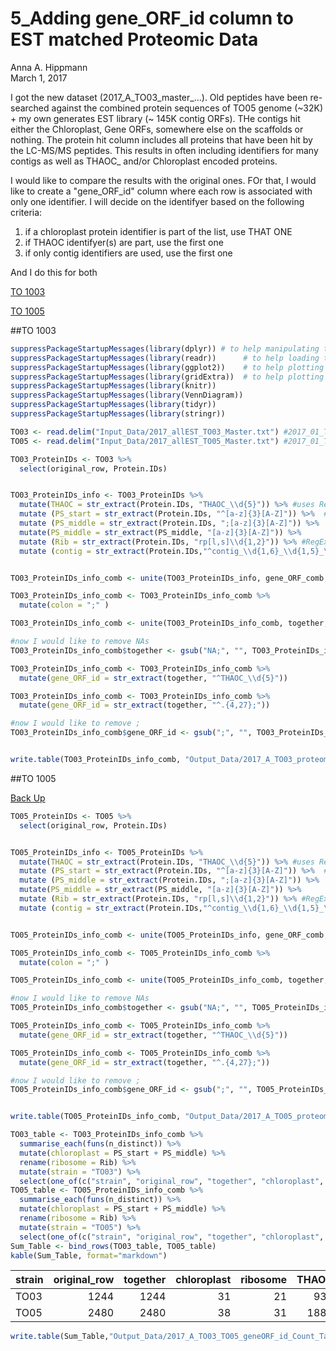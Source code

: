 # 5_Adding gene_ORF_id column to EST matched Proteomic Data
Anna A. Hippmann  
March 1, 2017  

I got the new dataset (2017_A_TO03_master_...). Old peptides have been re-searched against the combined protein sequences of TO05 genome (~32K) + my own generates EST library (~ 145K contig ORFs). THe contigs hit either the Chloroplast, Gene ORFs, somewhere else on the scaffolds or nothing. The protein hit column includes all proteins that have been hit by the LC-MS/MS peptides. This results in often including identifiers for many contigs as well as THAOC_ and/or Chloroplast encoded proteins.

I would like to compare the results with the original ones. FOr that, I would like to create a "gene_ORF_id" column where each row is associated with only one identifier. I will decide on the identifyer based on the following criteria:

1) if a chloroplast protein identifier is part of the list, use THAT ONE
2) if THAOC identifyer(s) are part, use the first one
3) if only contig identifiers are used, use the first one





<a id="BackUP"></a>

And I do this for both

[TO 1003](#TO1003)

[TO 1005](#TO1005)


##TO 1003


```r
suppressPackageStartupMessages(library(dplyr)) # to help manipulating the data
suppressPackageStartupMessages(library(readr))      # to help loading the data 
suppressPackageStartupMessages(library(ggplot2))    # to help plotting the data
suppressPackageStartupMessages(library(gridExtra))  # to help plotting multiplot plots
suppressPackageStartupMessages(library(knitr))
suppressPackageStartupMessages(library(VennDiagram))
suppressPackageStartupMessages(library(tidyr))
suppressPackageStartupMessages(library(stringr))
```



```r
TO03 <- read.delim("Input_Data/2017_allEST_TO03_Master.txt") #2017_01_TO03_Master using all ESTs and TO05 genome to be mapped
TO05 <- read.delim("Input_Data/2017_allEST_TO05_Master.txt") #2017_01_TO05_Master using all ESTs and TO05 genome to be mapped
```



```r
TO03_ProteinIDs <- TO03 %>% 
  select(original_row, Protein.IDs)


TO03_ProteinIDs_info <- TO03_ProteinIDs %>% 
  mutate(THAOC = str_extract(Protein.IDs, "THAOC_\\d{5}")) %>% #uses RegEx to find first THAOC# in string and deposit result in new variable
  mutate (PS_start = str_extract(Protein.IDs, "^[a-z]{3}[A-Z]")) %>%  #deposits those on chloroplast genome e.g. PSI, PSII, ATP
  mutate (PS_middle = str_extract(Protein.IDs, ";[a-z]{3}[A-Z]")) %>%  #deposits those on chloroplast mutate (Rib = str_extract(Protein.IDs, "rp[l,s]\\d")) %>% #RegEx to find ribosonmal proteins %>% 
  mutate(PS_middle = str_extract(PS_middle, "[a-z]{3}[A-Z]")) %>%
  mutate (Rib = str_extract(Protein.IDs, "rp[l,s]\\d{1,2}")) %>% #RegEx to find ribosonmal proteins
  mutate (contig = str_extract(Protein.IDs,"^contig_\\d{1,6}_\\d{1,5}_\\d{2,5}_\\-|^contig_\\d{1,6}_\\d{1,5}_\\d{2,5}_\\+")) #getting all that START with a contig (as best hits)


TO03_ProteinIDs_info_comb <- unite(TO03_ProteinIDs_info, gene_ORF_comb, c(PS_start,PS_middle, Rib, THAOC, contig), sep = "; ", remove = FALSE)

TO03_ProteinIDs_info_comb <- TO03_ProteinIDs_info_comb %>% 
  mutate(colon = ";" )

TO03_ProteinIDs_info_comb <- unite(TO03_ProteinIDs_info_comb, together, c(gene_ORF_comb, colon), sep = "")

#now I would like to remove NAs
TO03_ProteinIDs_info_comb$together <- gsub("NA;", "", TO03_ProteinIDs_info_comb$together)

TO03_ProteinIDs_info_comb <- TO03_ProteinIDs_info_comb %>% 
  mutate(gene_ORF_id = str_extract(together, "^THAOC_\\d{5}"))

TO03_ProteinIDs_info_comb <- TO03_ProteinIDs_info_comb %>% 
  mutate(gene_ORF_id = str_extract(together, "^.{4,27};"))

#now I would like to remove ;
TO03_ProteinIDs_info_comb$gene_ORF_id <- gsub(";", "", TO03_ProteinIDs_info_comb$gene_ORF_id)


write.table(TO03_ProteinIDs_info_comb, "Output_Data/2017_A_TO03_proteomics_gene_ORF_ids_forMaster.txt", sep="\t", row.names = FALSE, col.names = TRUE)
```

<a id="TO1005"></a>

##TO 1005

[Back Up](#BackUP)



```r
TO05_ProteinIDs <- TO05 %>% 
  select(original_row, Protein.IDs)


TO05_ProteinIDs_info <- TO05_ProteinIDs %>% 
  mutate(THAOC = str_extract(Protein.IDs, "THAOC_\\d{5}")) %>% #uses RegEx to find first THAOC# in string and deposit result in new variable
  mutate (PS_start = str_extract(Protein.IDs, "^[a-z]{3}[A-Z]")) %>%  #deposits those on chloroplast genome e.g. PSI, PSII, ATP
  mutate (PS_middle = str_extract(Protein.IDs, ";[a-z]{3}[A-Z]")) %>%  #deposits those on chloroplast mutate (Rib = str_extract(Protein.IDs, "rp[l,s]\\d")) %>% #RegEx to find ribosonmal proteins %>% 
  mutate(PS_middle = str_extract(PS_middle, "[a-z]{3}[A-Z]")) %>%
  mutate (Rib = str_extract(Protein.IDs, "rp[l,s]\\d{1,2}")) %>% #RegEx to find ribosonmal proteins
  mutate (contig = str_extract(Protein.IDs,"^contig_\\d{1,6}_\\d{1,5}_\\d{2,5}_\\-|^contig_\\d{1,6}_\\d{1,5}_\\d{2,5}_\\+")) #getting all that START with a contig (as best hits)


TO05_ProteinIDs_info_comb <- unite(TO05_ProteinIDs_info, gene_ORF_comb, c(PS_start,PS_middle, Rib, THAOC, contig), sep = "; ", remove = FALSE)

TO05_ProteinIDs_info_comb <- TO05_ProteinIDs_info_comb %>% 
  mutate(colon = ";" )

TO05_ProteinIDs_info_comb <- unite(TO05_ProteinIDs_info_comb, together, c(gene_ORF_comb, colon), sep = "")

#now I would like to remove NAs
TO05_ProteinIDs_info_comb$together <- gsub("NA;", "", TO05_ProteinIDs_info_comb$together)

TO05_ProteinIDs_info_comb <- TO05_ProteinIDs_info_comb %>% 
  mutate(gene_ORF_id = str_extract(together, "^THAOC_\\d{5}"))

TO05_ProteinIDs_info_comb <- TO05_ProteinIDs_info_comb %>% 
  mutate(gene_ORF_id = str_extract(together, "^.{4,27};"))

#now I would like to remove ;
TO05_ProteinIDs_info_comb$gene_ORF_id <- gsub(";", "", TO05_ProteinIDs_info_comb$gene_ORF_id)


write.table(TO05_ProteinIDs_info_comb, "Output_Data/2017_A_TO05_proteomics_gene_ORF_ids_forMaster.txt", sep="\t", row.names = FALSE, col.names = TRUE)
```


```r
TO03_table <- TO03_ProteinIDs_info_comb %>% 
  summarise_each(funs(n_distinct)) %>% 
  mutate(chloroplast = PS_start + PS_middle) %>% 
  rename(ribosome = Rib) %>% 
  mutate(strain = "TO03") %>% 
  select(one_of(c("strain", "original_row", "together", "chloroplast", "ribosome", "THAOC", "contig", "gene_ORF_id"))) 
TO05_table <- TO05_ProteinIDs_info_comb %>% 
  summarise_each(funs(n_distinct)) %>% 
  mutate(chloroplast = PS_start + PS_middle) %>% 
  rename(ribosome = Rib) %>% 
  mutate(strain = "TO05") %>% 
  select(one_of(c("strain", "original_row", "together", "chloroplast", "ribosome", "THAOC", "contig", "gene_ORF_id"))) 
Sum_Table <- bind_rows(TO03_table, TO05_table) 
kable(Sum_Table, format="markdown")
```



|strain | original_row| together| chloroplast| ribosome| THAOC| contig| gene_ORF_id|
|:------|------------:|--------:|-----------:|--------:|-----:|------:|-----------:|
|TO03   |         1244|     1244|          31|       21|   936|    727|        1224|
|TO05   |         2480|     2480|          38|       31|  1883|   1380|        2430|

```r
write.table(Sum_Table,"Output_Data/2017_A_TO03_TO05_geneORF_id_Count_Table.txt", sep="\t", row.names = FALSE, col.names = TRUE)
```

